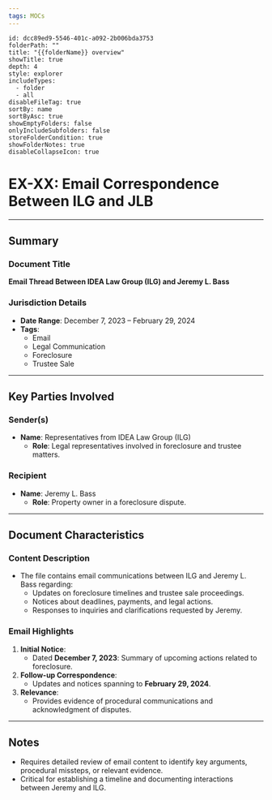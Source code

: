 ```yaml
---
tags: MOCs
---
```

```folder-overview
id: dcc89ed9-5546-401c-a092-2b006bda3753
folderPath: ""
title: "{{folderName}} overview"
showTitle: true
depth: 4
style: explorer
includeTypes:
  - folder
  - all
disableFileTag: true
sortBy: name
sortByAsc: true
showEmptyFolders: false
onlyIncludeSubfolders: false
storeFolderCondition: true
showFolderNotes: true
disableCollapseIcon: true
```

# EX-XX: Email Correspondence Between ILG and JLB

---

## Summary

### Document Title
**Email Thread Between IDEA Law Group (ILG) and Jeremy L. Bass**

### Jurisdiction Details
- **Date Range**: December 7, 2023 – February 29, 2024
- **Tags**:
  - Email
  - Legal Communication
  - Foreclosure
  - Trustee Sale

---

## Key Parties Involved

### Sender(s)
- **Name**: Representatives from IDEA Law Group (ILG)
  - **Role**: Legal representatives involved in foreclosure and trustee matters.

### Recipient
- **Name**: Jeremy L. Bass
  - **Role**: Property owner in a foreclosure dispute.

---

## Document Characteristics

### Content Description
- The file contains email communications between ILG and Jeremy L. Bass regarding:
  - Updates on foreclosure timelines and trustee sale proceedings.
  - Notices about deadlines, payments, and legal actions.
  - Responses to inquiries and clarifications requested by Jeremy.

### Email Highlights
1. **Initial Notice**:
   - Dated **December 7, 2023**: Summary of upcoming actions related to foreclosure.
2. **Follow-up Correspondence**:
   - Updates and notices spanning to **February 29, 2024**.
3. **Relevance**:
   - Provides evidence of procedural communications and acknowledgment of disputes.

---

## Notes
- Requires detailed review of email content to identify key arguments, procedural missteps, or relevant evidence.
- Critical for establishing a timeline and documenting interactions between Jeremy and ILG.
